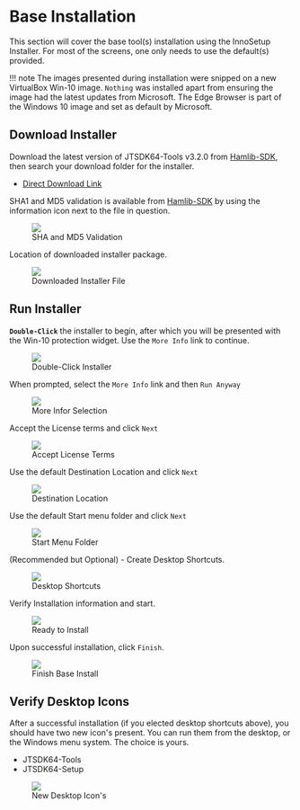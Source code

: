 # Base Installation

This section will cover the base tool(s) installation using the InnoSetup Installer. For most of the screens, one only needs to use the default(s) provided.

!!! note
    The images presented during installation were snipped on a new VirtualBox Win-10 image. `Nothing` was installed
    apart from ensuring the image had the latest updates from Microsoft. The Edge Browser is part of the 
    Windows 10 image and set as default by Microsoft.

## Download Installer

Download the latest version of JTSDK64-Tools v3.2.0 from [Hamlib-SDK][], then search your download folder for the installer.

- [Direct Download Link][]


SHA1 and MD5 validation is available from [Hamlib-SDK][] by using the information icon next to the file in question.

<figure>
  <img src="../images/1-Download-Installer-2.PNG" width=auto />
  <figcaption>SHA and MD5 Validation</figcaption>
</figure>


Location of downloaded installer package.

<figure>
  <img src="../images/1-Download-Installer.PNG" width=auto />
  <figcaption>Downloaded Installer File</figcaption>
</figure>


## Run Installer

**`Double-Click`** the installer to begin, after which you will be presented with the Win-10 protection widget. Use the `More Info` link to continue.

<figure>
  <img src="../images/2-Run-Installer-1.PNG" width=auto />
  <figcaption>Double-Click Installer</figcaption>
</figure>

When prompted, select the `More Info` link and then `Run Anyway`

<figure>
  <img src="../images/2-Run-Installer-2.PNG" width=auto />
  <figcaption>More Infor Selection</figcaption>
</figure>


Accept the License terms and click `Next`

<figure>
  <img src="../images/2-Run-Installer-3.PNG" width=auto />
  <figcaption>Accept License Terms</figcaption>
</figure>

Use the default Destination Location and click `Next`

<figure>
  <img src="../images/2-Run-Installer-4.PNG" width=auto />
  <figcaption>Destination Location</figcaption>
</figure>

Use the default Start menu folder and click `Next`

<figure>
  <img src="../images/2-Run-Installer-5.PNG" width=auto />
  <figcaption>Start Menu Folder</figcaption>
</figure>

(Recommended but Optional) - Create Desktop Shortcuts. 

<figure>
  <img src="../images/2-Run-Installer-6.PNG" width=auto />
  <figcaption>Desktop Shortcuts</figcaption>
</figure>

Verify Installation information and start.

<figure>
  <img src="../images/2-Run-Installer-7.PNG" width=auto />
  <figcaption>Ready to Install</figcaption>
</figure>

Upon successful installation, click `Finish`.

<figure>
  <img src="../images/2-Run-Installer-8.PNG" width=auto />
  <figcaption>Finish Base Install</figcaption>
</figure>

## Verify Desktop Icons

After a successful installation (if you elected desktop shortcuts above), you should have two new icon's present. You can run them from the desktop, or the Windows menu system. The choice is yours.

- JTSDK64-Tools
- JTSDK64-Setup

<figure>
  <img src="../images/3-Run-Setup-1.PNG" width=auto />
  <figcaption>New Desktop Icon's</figcaption>
</figure>


<!-- In Document HREF Links -->
[Hamlib-SDK]: https://sourceforge.net/projects/hamlib-sdk/files/Windows/JTSDK-3.2.0-x64-Stream/
[Direct Download Link]: https://sourceforge.net/projects/hamlib-sdk/files/Windows/JTSDK-3.2.0-x64-Stream/JTSDK64-Base-3.2.0.exe/download